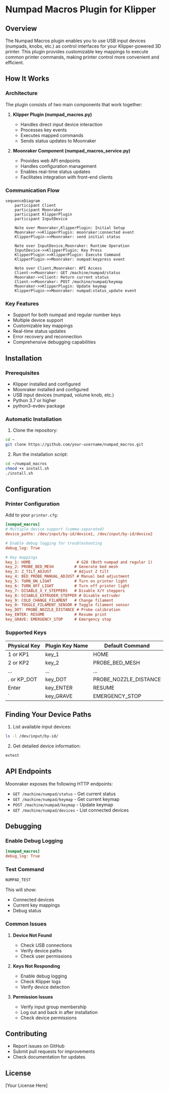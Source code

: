 # Numpad Macros Plugin for Klipper

## Overview
The Numpad Macros plugin enables you to use USB input devices (numpads, knobs, etc.) as control interfaces for your Klipper-powered 3D printer. This plugin provides customizable key mappings to execute common printer commands, making printer control more convenient and efficient.

## How It Works

### Architecture
The plugin consists of two main components that work together:

1. **Klipper Plugin (numpad_macros.py)**
   - Handles direct input device interaction
   - Processes key events
   - Executes mapped commands
   - Sends status updates to Moonraker

2. **Moonraker Component (numpad_macros_service.py)**
   - Provides web API endpoints
   - Handles configuration management
   - Enables real-time status updates
   - Facilitates integration with front-end clients

### Communication Flow
```mermaid
sequenceDiagram
    participant Client
    participant Moonraker
    participant KlipperPlugin
    participant InputDevice

    Note over Moonraker,KlipperPlugin: Initial Setup
    Moonraker->>KlipperPlugin: moonraker:connected event
    KlipperPlugin->>Moonraker: send initial status
    
    Note over InputDevice,Moonraker: Runtime Operation
    InputDevice->>KlipperPlugin: Key Press
    KlipperPlugin->>KlipperPlugin: Execute Command
    KlipperPlugin->>Moonraker: numpad:keypress event
    
    Note over Client,Moonraker: API Access
    Client->>Moonraker: GET /machine/numpad/status
    Moonraker->>Client: Return current status
    Client->>Moonraker: POST /machine/numpad/keymap
    Moonraker->>KlipperPlugin: Update keymap
    KlipperPlugin->>Moonraker: numpad:status_update event
```

### Key Features
- Support for both numpad and regular number keys
- Multiple device support
- Customizable key mappings
- Real-time status updates
- Error recovery and reconnection
- Comprehensive debugging capabilities

## Installation

### Prerequisites
- Klipper installed and configured
- Moonraker installed and configured
- USB input devices (numpad, volume knob, etc.)
- Python 3.7 or higher
- python3-evdev package

### Automatic Installation
1. Clone the repository:
```bash
cd ~
git clone https://github.com/your-username/numpad_macros.git
```

2. Run the installation script:
```bash
cd ~/numpad_macros
chmod +x install.sh
./install.sh
```

## Configuration

### Printer Configuration
Add to your `printer.cfg`:
```ini
[numpad_macros]
# Multiple device support (comma-separated)
device_paths: /dev/input/by-id/device1, /dev/input/by-id/device2

# Enable debug logging for troubleshooting
debug_log: True

# Key mappings
key_1: HOME                    # G28 (Both numpad and regular 1)
key_2: PROBE_BED_MESH         # Generate bed mesh
key_3: Z_TILT_ADJUST          # Adjust Z tilt
key_4: BED_PROBE_MANUAL_ADJUST # Manual bed adjustment
key_5: TURN_ON_LIGHT          # Turn on printer light
key_6: TURN_OFF_LIGHT         # Turn off printer light
key_7: DISABLE_X_Y_STEPPERS   # Disable X/Y steppers
key_8: DISABLE_EXTRUDER_STEPPER # Disable extruder
key_9: COLD_CHANGE_FILAMENT   # Change filament
key_0: TOGGLE_FILAMENT_SENSOR # Toggle filament sensor
key_DOT: PROBE_NOZZLE_DISTANCE # Probe calibration
key_ENTER: RESUME             # Resume print
key_GRAVE: EMERGENCY_STOP     # Emergency stop
```

### Supported Keys
| Physical Key | Plugin Key Name | Default Command |
|-------------|----------------|-----------------|
| 1 or KP1    | key_1         | HOME           |
| 2 or KP2    | key_2         | PROBE_BED_MESH |
| ...         | ...           | ...            |
| . or KP_DOT | key_DOT       | PROBE_NOZZLE_DISTANCE |
| Enter       | key_ENTER     | RESUME         |
| `           | key_GRAVE     | EMERGENCY_STOP |

## Finding Your Device Paths

1. List available input devices:
```bash
ls -l /dev/input/by-id/
```

2. Get detailed device information:
```bash
evtest
```

## API Endpoints

Moonraker exposes the following HTTP endpoints:

- `GET /machine/numpad/status` - Get current status
- `GET /machine/numpad/keymap` - Get current keymap
- `POST /machine/numpad/keymap` - Update keymap
- `GET /machine/numpad/devices` - List connected devices

## Debugging

### Enable Debug Logging
```ini
[numpad_macros]
debug_log: True
```

### Test Command
```bash
NUMPAD_TEST
```

This will show:
- Connected devices
- Current key mappings
- Debug status

### Common Issues

1. **Device Not Found**
   - Check USB connections
   - Verify device paths
   - Check user permissions

2. **Keys Not Responding**
   - Enable debug logging
   - Check Klipper logs
   - Verify device detection

3. **Permission Issues**
   - Verify input group membership
   - Log out and back in after installation
   - Check device permissions

## Contributing
- Report issues on GitHub
- Submit pull requests for improvements
- Check documentation for updates

## License
[Your License Here]